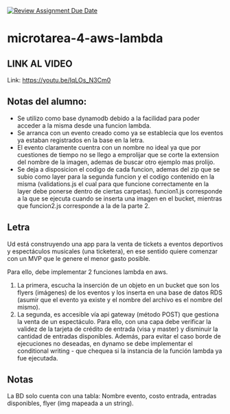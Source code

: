 [![Review Assignment Due Date](https://classroom.github.com/assets/deadline-readme-button-22041afd0340ce965d47ae6ef1cefeee28c7c493a6346c4f15d667ab976d596c.svg)](https://classroom.github.com/a/LmyA7_0U)
# microtarea-4-aws-lambda

## LINK AL VIDEO
Link: https://youtu.be/IqLOs_N3Cm0

## Notas del alumno:
- Se utilizo como base dynamodb debido a la facilidad para poder acceder a la misma desde una funcion lambda.
- Se arranca con un evento creado como ya se establecia que los eventos ya estaban registrados en la base en la letra.
- El evento claramente cuentra con un nombre no ideal ya que por cuestiones de tiempo no se llego a emprolijar que se corte la extension del nombre de la imagen, ademas de buscar otro ejemplo mas prolijo.
- Se deja a disposicion el codigo de cada funcion, ademas del zip que se subio como layer para la segunda funcion y el codigo contenido en la misma (validations.js el cual para que funcione correctamente en la layer debe ponerse dentro de ciertas carpetas). funcion1.js corresponde a la que se ejecuta cuando se inserta una imagen en el bucket, mientras que funcion2.js corresponde a la de la parte 2.

## Letra

Ud está construyendo una app para la venta de tickets a eventos deportivos y espectáculos musicales (una ticketera), en ese sentido quiere comenzar con un MVP que le genere el menor gasto posible.

Para ello, debe implementar 2 funciones lambda en aws.
1. La primera, escucha la inserción de un objeto en un bucket que son los flyers (imágenes) de los eventos y los inserta en una base de datos RDS (asumir que el evento ya existe y el nombre del archivo es el nombre del mismo).
2. La segunda, es accesible vía api gateway (método POST) que gestiona la venta de un espectáculo. Para ello, con una capa debe verificar la validez de la tarjeta de crédito de entrada (visa y master) y disminuir la cantidad de entradas disponibles. Además, para evitar el caso borde de ejecuciones no deseadas, en dynamo se debe implementar el conditional writing - que chequea si la instancia de la función lambda ya fue ejecutada.

## Notas
La BD solo cuenta con una tabla: Nombre evento, costo entrada, entradas disponibles, flyer (img mapeada a un string).
